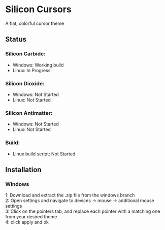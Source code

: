 # Silicon Cursors
A flat, colorful cursor theme

## Status
### Silicon Carbide:
* Windows: Working build
* Linux: In Progress

### Silicon Dioxide:
* Windows: Not Started
* Linux: Not Started

### Silicon Antimatter:
* Windows: Not Started
* Linux: Not Started

### Build:
* Linux build script: Not Started

## Installation
### Windows
1: Download and extract the .zip file from the windows branch  
2: Open settings and navigate to devices -> mouse -> additional mouse settings  
3: Click on the pointers tab, and replace each pointer with a matching one from your desired theme  
4: click apply and ok  
